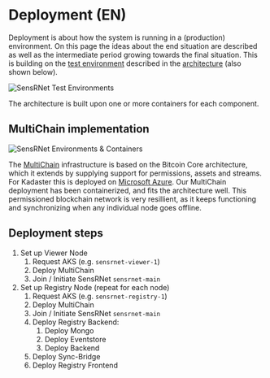 # Deployment (EN)

Deployment is about how the system is running in a (production) environment.
On this page the ideas about the end situation are described as well as the intermediate period growing towards the final situation.
This is building on the [test environment](Architecture.md#test-environments) described in the [architecture](Architecture.md) (also shown below).

![SensRNet Test Environments](../images/SensRNet-TestEnvs.png)

The architecture is built upon one or more containers for each component.

## MultiChain implementation

![SensRNet Environments & Containers](../images/SensRNet-EnvsAndContainers.png)

The [MultiChain](SyncFabricEN.md) infrastructure is based on the Bitcoin Core architecture, which it extends by supplying support for permissions, assets and streams.
For Kadaster this is deployed on [Microsoft Azure](https://azure.microsoft.com/en-us/overview/).
Our MultiChain deployment has been containerized, and fits the architecture well.
This permissioned blockchain network is very resillient, as it keeps functioning and synchronizing when any individual node goes offline.

## Deployment steps

1. Set up Viewer Node
   1. Request AKS (e.g. `sensrnet-viewer-1`)
   1. Deploy MultiChain
   1. Join / Initiate SensRNet `sensrnet-main`
1. Set up Registry Node (repeat for each node)
   1. Request AKS (e.g. `sensrnet-registry-1`)
   1. Deploy MultiChain
   1. Join / Initiate SensRNet `sensrnet-main`
   1. Deploy Registry Backend:
      1. Deploy Mongo
      1. Deploy Eventstore
      1. Deploy Backend
   1. Deploy Sync-Bridge
   1. Deploy Registry Frontend
